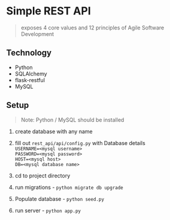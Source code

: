 # Simple REST API
> exposes 4 core values and 12 principles of Agile Software Development

## Technology 
* Python
* SQLAlchemy
* flask-restful
* MySQL


## Setup
> Note: Python / MySQL should be installed
1. create database with any name
2. fill out `rest_api/api/config.py` with Database details\
`USERNAME=<mysql username>` \
`PASSWORD=<mysql password>` \
`HOST=<mysql host>` \
`DB=<mysql database name>`

2. cd to project directory
3. run migrations - `python migrate db upgrade`
4. Populate database - `python seed.py`
5. run server - `python app.py`


 